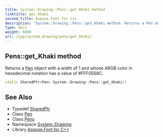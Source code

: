```yaml
---
title: System::Drawing::Pens::get_Khaki method
linktitle: get_Khaki
second_title: Aspose.Font for C++
description: 'System::Drawing::Pens::get_Khaki method. Returns a Pen object with a width of 1 and whose ARGB color in hexadecimal notation has a value of #FFF0E68C in C++.'
type: docs
weight: 6000
url: /cpp/system.drawing/pens/get_khaki/
---
```

## Pens::get_Khaki method


Returns a [Pen](../../pen/) object with a width of 1 and whose ARGB color in hexadecimal notation has a value of #FFF0E68C.

```cpp
static SharedPtr<Pen> System::Drawing::Pens::get_Khaki()
```

## See Also

* Typedef [SharedPtr](../../../system/sharedptr/)
* Class [Pen](../../pen/)
* Class [Pens](../)
* Namespace [System::Drawing](../../)
* Library [Aspose.Font for C++](../../../)

